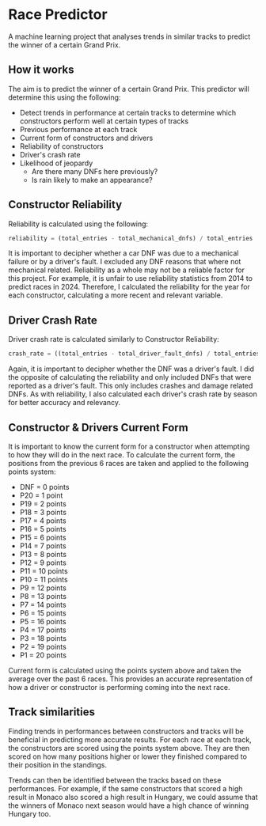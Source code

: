 # Race Predictor
A machine learning project that analyses trends in similar tracks to predict the winner of a certain Grand Prix.

## How it works
The aim is to predict the winner of a certain Grand Prix. This predictor will determine this using the following:
- Detect trends in performance at certain tracks to determine which constructors perform well at certain types of tracks
- Previous performance at each track
- Current form of constructors and drivers
- Reliability of constructors
- Driver's crash rate
- Likelihood of jeopardy
  - Are there many DNFs here previously?
  - Is rain likely to make an appearance?

## Constructor Reliability
Reliability is calculated using the following:  
```python
reliability = (total_entries - total_mechanical_dnfs) / total_entries
```

It is important to decipher whether a car DNF was due to a mechanical failure or by a driver's fault.
I excluded any DNF reasons that where not mechanical related. Reliability as a whole may not be a reliable factor for this project.
For example, it is unfair to use reliability statistics from 2014 to predict races in 2024.
Therefore, I calculated the reliability for the year for each constructor, calculating a more recent and relevant variable.

## Driver Crash Rate
Driver crash rate is calculated similarly to Constructor Reliability:
```python
crash_rate = ((total_entries - total_driver_fault_dnfs) / total_entries) / 100
```

Again, it is important to decipher whether the DNF was a driver's fault.
I did the opposite of calculating the reliability and only included DNFs that were reported as a driver's fault.
This only includes crashes and damage related DNFs.
As with reliability, I also calculated each driver's crash rate by season for better accuracy and relevancy.

## Constructor & Drivers Current Form
It is important to know the current form for a constructor when attempting to how they will do in the next race.
To calculate the current form, the positions from the previous 6 races are taken and applied to the following points system:
- DNF = 0 points
- P20 = 1 point
- P19 = 2 points
- P18 = 3 points
- P17 = 4 points
- P16 = 5 points
- P15 = 6 points
- P14 = 7 points
- P13 = 8 points
- P12 = 9 points
- P11 = 10 points
- P10 = 11 points
- P9  = 12 points
- P8  = 13 points
- P7  = 14 points
- P6  = 15 points
- P5  = 16 points
- P4  = 17 points
- P3  = 18 points
- P2  = 19 points
- P1  = 20 points

Current form is calculated using the points system above and taken the average over the past 6 races.
This provides an accurate representation of how a driver or constructor is performing coming into the next race.

## Track similarities
Finding trends in performances between constructors and tracks will be beneficial in predicting more accurate results.
For each race at each track, the constructors are scored using the points system above.
They are then scored on how many positions higher or lower they finished compared to their position in the standings.

Trends can then be identified between the tracks based on these performances.
For example, if the same constructors that scored a high result in Monaco also scored a high result in Hungary,
we could assume that the winners of Monaco next season would have a high chance of winning Hungary too.
